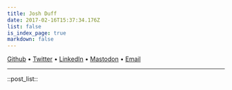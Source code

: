 ```yaml
---
title: Josh Duff
date: 2017-02-16T15:37:34.176Z
list: false
is_index_page: true
markdown: false
---
```


<div>
	<a rel="me" href="https://github.com/TehShrike/">Github</a> • <a rel="me" href="https://twitter.com/TehShrike">Twitter</a> • <a rel="me" href="https://www.linkedin.com/in/joshduff/">LinkedIn</a> • <a rel="me" href="https://mastodon.xyz/@TehShrike">Mastodon</a> • <a href="mailto:me@JoshDuff.com">Email</a>
</div>


<hr>

::post_list::
